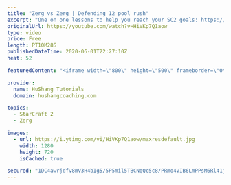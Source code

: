 ```yaml
---
title: "Zerg vs Zerg | Defending 12 pool rush"
excerpt: "One on one lessons to help you reach your SC2 goals: https://www.hushangcoaching.com ------------------------------------------------------------------------------------------------------- In this guide we take a look at how to defend one of the most infamous \"zerg rushes\" in sc2: the 12 pool. This rush"
originalUrl: https://youtube.com/watch?v=HiVKp7Q1aow
type: video
price: Free
length: PT10M28S
publishedDateTime: 2020-06-01T22:27:10Z
heat: 52

featuredContent: "<iframe width=\"800\" height=\"500\" frameborder=\"0\" src=\"https://www.youtube.com/embed/HiVKp7Q1aow\" allow=\"accelerometer; autoplay; encrypted-media; gyroscope; picture-in-picture\" allowfullscreen></iframe>"

provider:
  name: HuShang Tutorials
  domain: hushangcoaching.com

topics:
  - StarCraft 2
  - Zerg

images:
  - url: https://i.ytimg.com/vi/HiVKp7Q1aow/maxresdefault.jpg
    width: 1280
    height: 720
    isCached: true

secured: "1DC4awrjdfv8mV3H4bIg5/5P5mil5TBCNqQc5c8/PRmo4VIB6LmPPsM6Rl41jBZiITb/p3UOrZupTfX8A6NYvSDFsKSNTWpMoSdnCz3rzRyCSZvu7KtER0K/2vvrceHXoQJpFvfAfHKKOPjoGbTHqEdsAjHdFvL2pkR6PEORP4oXCvhErAmBOp3g9qlDC600VtJyt0yD7tY5k0QyYisXM/XCoMACsQbboxgu6GJk4vD8yL3gG9UWhMHb0xHUDiEyQzIocdTJ3QJ+CMkuPlDqFE0kLkQt06j3u72RRbJ9n1Y4YjrBAlalKTmayzdUDlQnarEi4PdnQvN9JhTNNHWjYmZKOgKFlgx/8jHrCslC7jQIVMkAEjlNon51lnlJ4siZcIJl1/MvkUabLq+mBMKqIpU06OOEPqz+PT+/UNP2HT0=;aZvBOPUB9RIkGNQD6un5TA=="
---
```


